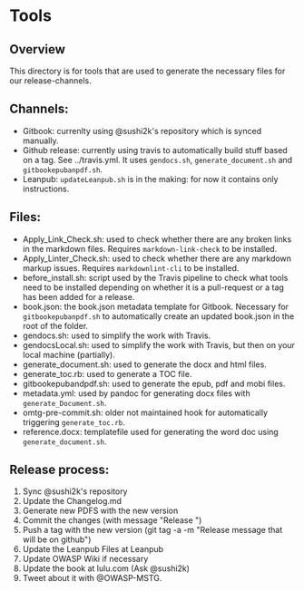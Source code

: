 # Tools

## Overview

This directory is for tools that are used to generate the necessary files for our release-channels.

## Channels:

- Gitbook: currenlty using @sushi2k's repository which is synced manually.
- Github release: currently using travis to automatically build stuff based on a tag. See ../travis.yml. It uses `gendocs.sh`, `generate_document.sh` and `gitbookepubanpdf.sh`.
- Leanpub: `updateLeanpub.sh` is in the making: for now it contains only instructions.

## Files:

- Apply_Link_Check.sh: used to check whether there are any broken links in the markdown files. Requires `markdown-link-check` to be installed.
- Apply_Linter_Check.sh: used to check whether there are any markdown markup issues. Requires `markdownlint-cli` to be installed.
- before_install.sh: script used by the Travis pipeline to check what tools need to be installed depending on whether it is a pull-request or a tag has been added for a release.
- book.json: the book.json metadata template for Gitbook. Necessary for `gitbookepubanpdf.sh` to automatically create an updated book.json in the root of the folder.
- gendocs.sh: used to simplify the work with Travis.
- gendocsLocal.sh: used to simplify the work with Travis, but then on your local machine (partially).
- generate_document.sh: used to generate the docx and html files.
- generate_toc.rb: used to generate a TOC file.
- gitbookepubandpdf.sh: used to generate the epub, pdf and mobi files.
- metadata.yml: used by pandoc for generating docx files with `generate_Document.sh`.
- omtg-pre-commit.sh: older not maintained hook for automatically triggering `generate_toc.rb`.
- reference.docx: templatefile used for generating the word doc using `generate_document.sh`.

## Release process:

1. Sync @sushi2k's repository
2. Update the Changelog.md
3. Generate new PDFS with the new version
4. Commit the changes (with message "Release <version>")
5. Push a tag with the new version (git tag -a <version> -m "Release message that will be on github")
6. Update the Leanpub Files at Leanpub
7. Update OWASP Wiki if necessary
8. Update the book at lulu.com (Ask @sushi2k)
9. Tweet about it with @OWASP-MSTG.

